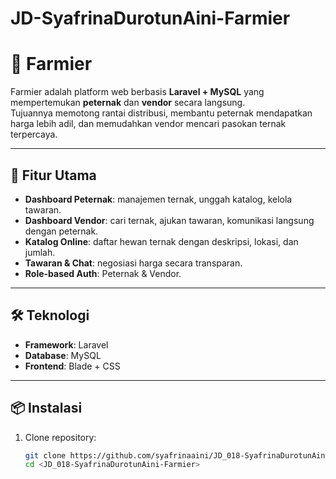 # JD-SyafrinaDurotunAini-Farmier
# 🌾 Farmier

Farmier adalah platform web berbasis **Laravel + MySQL** yang mempertemukan **peternak** dan **vendor** secara langsung.  
Tujuannya memotong rantai distribusi, membantu peternak mendapatkan harga lebih adil, dan memudahkan vendor mencari pasokan ternak terpercaya.  

---

## 🚀 Fitur Utama
- **Dashboard Peternak**: manajemen ternak, unggah katalog, kelola tawaran.  
- **Dashboard Vendor**: cari ternak, ajukan tawaran, komunikasi langsung dengan peternak.  
- **Katalog Online**: daftar hewan ternak dengan deskripsi, lokasi, dan jumlah.  
- **Tawaran & Chat**: negosiasi harga secara transparan.  
- **Role-based Auth**: Peternak & Vendor.  

---

## 🛠️ Teknologi
- **Framework**: Laravel  
- **Database**: MySQL  
- **Frontend**: Blade + CSS  

---

## 📦 Instalasi
1. Clone repository:
   ```bash
   git clone https://github.com/syafrinaaini/JD_018-SyafrinaDurotunAini-Farmier.git
   cd <JD_018-SyafrinaDurotunAini-Farmier>

